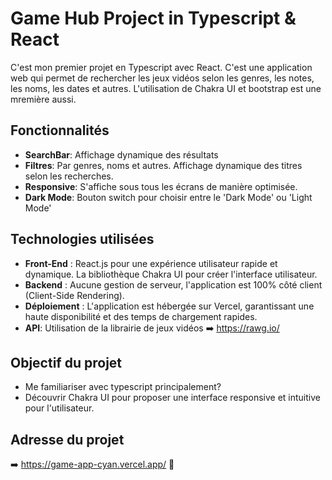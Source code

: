 # Game Hub Project in Typescript & React

C'est mon premier projet en Typescript avec React. C'est une application web qui permet de rechercher les jeux vidéos selon les genres, les notes, les noms, les dates et autres. 
L'utilisation de Chakra UI et bootstrap est une mremière aussi. 

## Fonctionnalités

- **SearchBar**:  Affichage dynamique des résultats
- **Filtres**: Par genres, noms et autres. Affichage dynamique des titres selon les recherches.
- **Responsive**: S'affiche sous tous les écrans de manière optimisée.
- **Dark Mode**: Bouton switch pour choisir entre le 'Dark Mode' ou 'Light Mode'

## Technologies utilisées

- **Front-End** : React.js pour une expérience utilisateur rapide et dynamique. La bibliothèque Chakra UI pour créer l'interface utilisateur.
- **Backend** : Aucune gestion de serveur, l'application est 100% côté client (Client-Side Rendering). 
- **Déploiement** : L'application est hébergée sur Vercel, garantissant une haute disponibilité et des temps de chargement rapides.
- **API**:  Utilisation de la librairie de jeux vidéos ➡️  https://rawg.io/

## Objectif du projet

- Me familiariser avec typescript principalement?
- Découvrir Chakra UI pour proposer une interface responsive et intuitive pour l'utilisateur.

## Adresse du projet

➡️   https://game-app-cyan.vercel.app/   👀 
